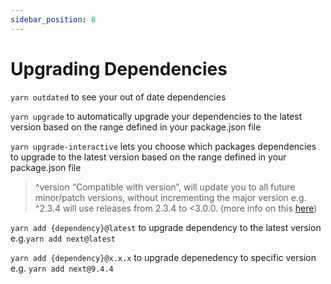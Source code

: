 ```yaml
---
sidebar_position: 8
---
```


# Upgrading Dependencies

`yarn outdated` to see your out of date dependencies

`yarn upgrade` to automatically upgrade your dependencies to the latest version based on the range defined in your package.json file

`yarn upgrade-interactive` lets you choose which packages dependencies to upgrade to the latest version based on the range defined in your package.json file

> ^version “Compatible with version”, will update you to all future minor/patch versions, without incrementing the major version e.g. ^2.3.4 will use releases from 2.3.4 to <3.0.0. (more info on this [here](https://stackoverflow.com/a/22345808))

`yarn add {dependency}@latest` to upgrade dependency to the latest version e.g.`yarn add next@latest`

`yarn add {dependency}@x.x.x` to upgrade depenedency to specific version e.g. `yarn add next@9.4.4`
